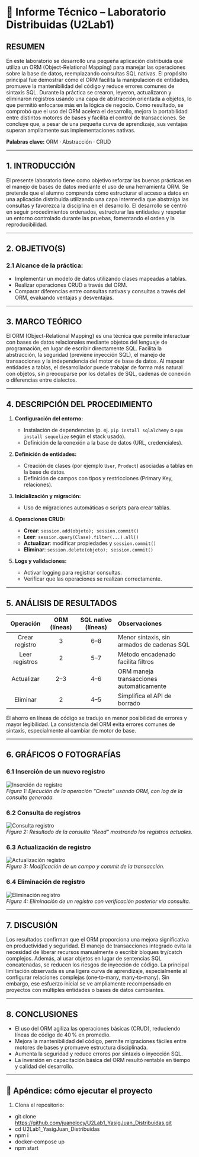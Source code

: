 # 📘 Informe Técnico – Laboratorio Distribuidas (U2Lab1)

## RESUMEN  
En este laboratorio se desarrolló una pequeña aplicación distribuida que utiliza un ORM (Object-Relational Mapping) para manejar las operaciones sobre la base de datos, reemplazando consultas SQL nativas. El propósito principal fue demostrar cómo el ORM facilita la manipulación de entidades, promueve la mantenibilidad del código y reduce errores comunes de sintaxis SQL. Durante la práctica se crearon, leyeron, actualizaron y eliminaron registros usando una capa de abstracción orientada a objetos, lo que permitió enfocarse más en la lógica de negocio. Como resultado, se comprobó que el uso del ORM acelera el desarrollo, mejora la portabilidad entre distintos motores de bases y facilita el control de transacciones. Se concluye que, a pesar de una pequeña curva de aprendizaje, sus ventajas superan ampliamente sus implementaciones nativas.  

**Palabras clave:** ORM · Abstracción · CRUD

---

## 1. INTRODUCCIÓN  
El presente laboratorio tiene como objetivo reforzar las buenas prácticas en el manejo de bases de datos mediante el uso de una herramienta ORM. Se pretende que el alumno comprenda cómo estructurar el acceso a datos en una aplicación distribuida utilizando una capa intermedia que abstraiga las consultas y favorezca la disciplina en el desarrollo. El desarrollo se centró en seguir procedimientos ordenados, estructurar las entidades y respetar un entorno controlado durante las pruebas, fomentando el orden y la reproducibilidad.

---

## 2. OBJETIVO(S)  
### 2.1 Alcance de la práctica:
- Implementar un modelo de datos utilizando clases mapeadas a tablas.  
- Realizar operaciones CRUD a través del ORM.  
- Comparar diferencias entre consultas nativas y consultas a través del ORM, evaluando ventajas y desventajas.

---

## 3. MARCO TEÓRICO  
El ORM (Object-Relational Mapping) es una técnica que permite interactuar con bases de datos relacionales mediante objetos del lenguaje de programación, en lugar de escribir directamente SQL. Facilita la abstracción, la seguridad (previene inyección SQL), el manejo de transacciones y la independencia del motor de base de datos. Al mapear entidades a tablas, el desarrollador puede trabajar de forma más natural con objetos, sin preocuparse por los detalles de SQL, cadenas de conexión o diferencias entre dialectos.

---

## 4. DESCRIPCIÓN DEL PROCEDIMIENTO  

1. **Configuración del entorno:**
   - Instalación de dependencias (p. ej. `pip install sqlalchemy` o `npm install sequelize` según el stack usado).  
   - Definición de la conexión a la base de datos (URL, credenciales).

2. **Definición de entidades:**
   - Creación de clases (por ejemplo `User`, `Product`) asociadas a tablas en la base de datos.  
   - Definición de campos con tipos y restricciones (Primary Key, relaciones).

3. **Inicialización y migración:**
   - Uso de migraciones automáticas o scripts para crear tablas.

4. **Operaciones CRUD:**
   - **Crear**: `session.add(objeto); session.commit()`  
   - **Leer**: `session.query(Clase).filter(...).all()`  
   - **Actualizar**: modificar propiedades y `session.commit()`  
   - **Eliminar**: `session.delete(objeto); session.commit()`  

5. **Logs y validaciones:**  
   - Activar logging para registrar consultas.  
   - Verificar que las operaciones se realizan correctamente.

---

## 5. ANÁLISIS DE RESULTADOS  

| Operación | ORM (líneas) | SQL nativo (líneas) | Observaciones |
|:--------:|:-------------:|:-------------------:|:--------------|
| Crear registro | 3 | 6–8 | Menor sintaxis, sin armados de cadenas SQL |
| Leer registros | 2 | 5–7 | Método encadenado facilita filtros |
| Actualizar | 2–3 | 4–6 | ORM maneja transacciones automáticamente |
| Eliminar | 2 | 4–5 | Simplifica el API de borrado |

El ahorro en líneas de código se tradujo en menor posibilidad de errores y mayor legibilidad. La consistencia del ORM evita errores comunes de sintaxis, especialmente al cambiar de motor de base.

---

## 6. GRÁFICOS O FOTOGRAFÍAS  

### 6.1 Inserción de un nuevo registro  
![Inserción de registro](https://i.imgur.com/p8iPb9u.png)  
*Figura 1: Ejecución de la operación “Create” usando ORM, con log de la consulta generada.*

### 6.2 Consulta de registros  
![Consulta registro](https://i.imgur.com/rBKQTp4.png)  
*Figura 2: Resultado de la consulta “Read” mostrando los registros actuales.*  

### 6.3 Actualización de registro  
![Actualización registro](https://i.imgur.com/K9wTFSZ.png)  
*Figura 3: Modificación de un campo y commit de la transacción.*

### 6.4 Eliminación de registro  
![Eliminación registro](https://i.imgur.com/JEdJL4J.png)  
*Figura 4: Eliminación de un registro con verificación posterior vía consulta.*

---

## 7. DISCUSIÓN  
Los resultados confirman que el ORM proporciona una mejora significativa en productividad y seguridad. El manejo de transacciones integrado evita la necesidad de liberar recursos manualmente o escribir bloques try/catch complejos. Además, al usar objetos en lugar de sentencias SQL concatenadas, se reducen los riesgos de inyección de código. La principal limitación observada es una ligera curva de aprendizaje, especialmente al configurar relaciones complejas (one‑to‑many, many‑to‑many). Sin embargo, ese esfuerzo inicial se ve ampliamente recompensado en proyectos con múltiples entidades o bases de datos cambiantes.

---

## 8. CONCLUSIONES  
- El uso del ORM agiliza las operaciones básicas (CRUD), reduciendo líneas de código de 40 % en promedio.  
- Mejora la mantenibilidad del código, permite migraciones fáciles entre motores de bases y promueve estructura disciplinada.  
- Aumenta la seguridad y reduce errores por sintaxis o inyección SQL.  
- La inversión en capacitación básica del ORM resultó rentable en tiempo y calidad del desarrollo.

---

## 🧩 Apéndice: cómo ejecutar el proyecto  

1. Clona el repositorio:  
- git clone https://github.com/juanelocy/U2Lab1_YasigJuan_Distribuidas.git
- cd U2Lab1_YasigJuan_Distribuidas
- npm i
- docker-compose up
- npm start